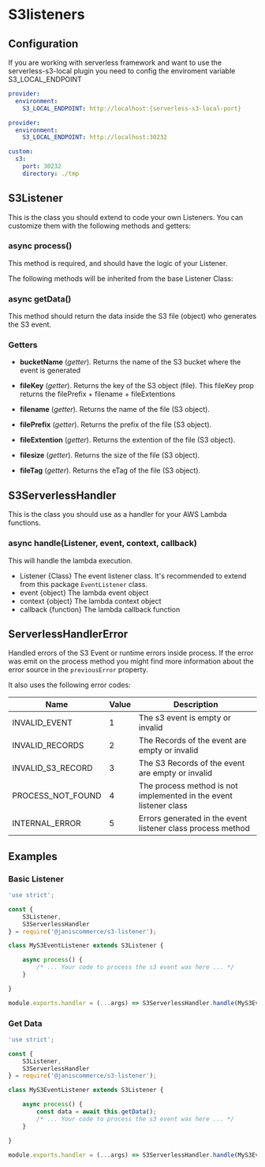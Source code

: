 # S3listeners

## Configuration

If you are working with serverless framework and want to use the serverless-s3-local plugin you need to config the enviroment variable S3_LOCAL_ENDPOINT

``` yml
provider:
  environment:
    S3_LOCAL_ENDPOINT: http://localhost:{serverless-s3-local-port}

```

``` yml
provider:
  environment:
    S3_LOCAL_ENDPOINT: http://localhost:30232

custom:
  s3:
    port: 30232
    directory: ./tmp

```

## S3Listener

This is the class you should extend to code your own Listeners. You can customize them with the following methods and getters:

### async process()
This method is required, and should have the logic of your Listener.

The following methods will be inherited from the base Listener Class:

### async getData()
This method should return the data inside the S3 file (object) who generates the S3 event.

### Getters

* **bucketName** (*getter*).
Returns the name of the S3 bucket where the event is generated

* **fileKey** (*getter*).
Returns the key of the S3 object (file). This fileKey prop returns the filePrefix + filename + fileExtentions

* **filename** (*getter*).
Returns the name of the file (S3 object).

* **filePrefix** (*getter*).
Returns the prefix of the file (S3 object).

* **fileExtention** (*getter*).
Returns the extention of the file (S3 object).

* **filesize** (*getter*).
Returns the size of the file (S3 object).

* **fileTag** (*getter*).
Returns the eTag of the file (S3 object).

## S3ServerlessHandler

This is the class you should use as a handler for your AWS Lambda functions.

### async handle(Listener, event, context, callback)
This will handle the lambda execution.
* Listener {Class} The event listener class. It's recommended to extend from this package `EventListener` class.
* event {object} The lambda event object
* context {object} The lambda context object
* callback {function} The lambda callback function

## ServerlessHandlerError

Handled errors of the S3 Event or runtime errors inside process. If the error was emit on the process method you might find more information about the error source in the `previousError` property.

It also uses the following error codes:

| Name | Value | Description |
| --- | --- | --- |
| INVALID_EVENT | 1 | The s3 event is empty or invalid |
| INVALID_RECORDS | 2 | The Records of the event are empty or invalid |
| INVALID_S3_RECORD | 3 | The S3 Records of the event are empty or invalid |
| PROCESS_NOT_FOUND | 4 | The process method is not implemented in the event listener class |
| INTERNAL_ERROR | 5 | Errors generated in the event listener class process method |

## Examples

### Basic Listener

```js
'use strict';

const {
	S3Listener,
	S3ServerlessHandler
} = require('@janiscommerce/s3-listener');

class MyS3EventListener extends S3Listener {

	async process() {
		/* ... Your code to process the s3 event was here ... */
	}

}

module.exports.handler = (...args) => S3ServerlessHandler.handle(MyS3EventListener, ...args);
```

### Get Data

```js
'use strict';

const {
	S3Listener,
	S3ServerlessHandler
} = require('@janiscommerce/s3-listener');

class MyS3EventListener extends S3Listener {

	async process() {
		const data = await this.getData();
		/* ... Your code to process the s3 event was here ... */
	}

}

module.exports.handler = (...args) => S3ServerlessHandler.handle(MyS3EventListener, ...args);
```
